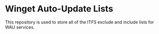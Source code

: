# Winget Auto-Update Lists

This repository is used to store all of the ITFS exclude and include lists for WAU services.
